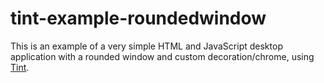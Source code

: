 tint-example-roundedwindow
==========================

This is an example of a very simple HTML and JavaScript desktop application with a rounded window and custom decoration/chrome, using [Tint](http://www.trueinteractions.com/).
